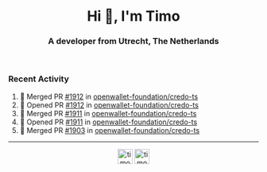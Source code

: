 <h1 align="center">Hi 👋, I'm Timo</h1>
<h3 align="center">A developer from Utrecht, The Netherlands</h3>
<br/>
<!-- https://github.com/rahuldkjain/github-profile-readme-generator --!>

<!--  <p align="left"><img src="https://github-readme-stats.vercel.app/api?username=timoglastra&show_icons=true&count_private=true&" alt="timoglastra" /></p> --!>

<!--
Github language stats
<p align="left"><img src="https://github-readme-stats.vercel.app/api/top-langs/?username=timoglastra&layout=compact" alt="timoglastra" /><p>
-->

<!-- Codestats language stats -->
<!-- <p align="left"><img src="https://codestats-readme.vercel.app/api/top-langs/?username=timoglastra&layout=compact&language_count=12" alt="timoglastra" /><p>    --!>
  
<h3>Recent Activity</h3>

<!--START_SECTION:activity-->
1. 🎉 Merged PR [#1912](https://github.com/openwallet-foundation/credo-ts/pull/1912) in [openwallet-foundation/credo-ts](https://github.com/openwallet-foundation/credo-ts)
2. 💪 Opened PR [#1912](https://github.com/openwallet-foundation/credo-ts/pull/1912) in [openwallet-foundation/credo-ts](https://github.com/openwallet-foundation/credo-ts)
3. 🎉 Merged PR [#1911](https://github.com/openwallet-foundation/credo-ts/pull/1911) in [openwallet-foundation/credo-ts](https://github.com/openwallet-foundation/credo-ts)
4. 💪 Opened PR [#1911](https://github.com/openwallet-foundation/credo-ts/pull/1911) in [openwallet-foundation/credo-ts](https://github.com/openwallet-foundation/credo-ts)
5. 🎉 Merged PR [#1903](https://github.com/openwallet-foundation/credo-ts/pull/1903) in [openwallet-foundation/credo-ts](https://github.com/openwallet-foundation/credo-ts)
<!--END_SECTION:activity-->

---

<p align="center">
<a href="https://twitter.com/timoglastra" target="blank"><img align="center" src="https://cdn.jsdelivr.net/npm/simple-icons@3.0.1/icons/twitter.svg" alt="timoglastra" height="30" width="30" /></a>
<a href="https://linkedin.com/in/timoglastra" target="blank"><img align="center" src="https://cdn.jsdelivr.net/npm/simple-icons@3.0.1/icons/linkedin.svg" alt="timoglastra" height="30" width="30" /></a>
</p>




